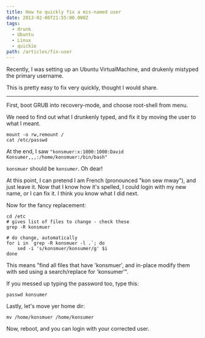 ```yaml
---
title: How to quickly fix a mis-named user
date: 2013-02-06T21:55:00.000Z
tags:
  - drunk
  - Ubuntu
  - Linux
  - quickie
path: /articles/fix-user
---
```


Recently, I was setting up an Ubuntu VirtualMachine, and drukenly mistyped the primary username.

This is pretty easy to fix very quickly, thought I would share.

---

First, boot GRUB into recovery-mode, and choose root-shell from menu.

We need to find out what I drunkenly typed, and fix it by moving the user to what I meant.

```
mount -o rw,remount /
cat /etc/passwd
```

At the end, I saw `"konsmuer:x:1000:1000:David Konsumer,,,:/home/konsmuer:/bin/bash"`

`konsmuer` should be `konsumer`. Oh dear!

At this point, I can pretend I am French (pronounced "kon sew mway"), and just leave it. Now that I know how it's spelled, I could login with my new name, or I can fix it. I think you know what I did next.

Now for the fancy replacement:

```
cd /etc
# gives list of files to change - check these
grep -R konsmuer

# do change, automatically
for i in `grep -R konsmuer -l .`; do
    sed -i 's/konsmuer/konsumer/g' $i
done
```

This means "find all files that have 'konsmuer', and in-place modify them with sed using a search/replace for 'konsumer'".

If you messed up typing the password too, type this:

```
passwd konsumer
```

Lastly, let's move yer home dir:

```
mv /home/konsmuer /home/konsumer
```

Now, reboot, and you can login with your corrected user.

